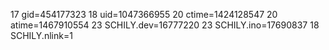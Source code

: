17 gid=454177323
18 uid=1047366955
20 ctime=1424128547
20 atime=1467910554
23 SCHILY.dev=16777220
23 SCHILY.ino=17690837
18 SCHILY.nlink=1
